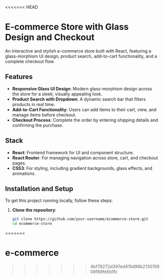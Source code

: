 <<<<<<< HEAD
# E-commerce Store with Glass Design and Checkout

An interactive and stylish e-commerce store built with React, featuring a glass-morphism UI design, product search, add-to-cart functionality, and a complete checkout flow.

## Features
- **Responsive Glass UI Design**: Modern glass-morphism design across the store for a sleek, visually appealing look.
- **Product Search with Dropdown**: A dynamic search bar that filters products in real time.
- **Add-to-Cart Functionality**: Users can add items to their cart, view, and manage items before checkout.
- **Checkout Process**: Complete the order by entering shipping details and confirming the purchase.
  
## Stack
- **React**: Frontend framework for UI and component structure.
- **React Router**: For managing navigation across store, cart, and checkout pages.
- **CSS3**: For styling, including gradient backgrounds, glass effects, and animations.

## Installation and Setup
To get this project running locally, follow these steps:

1. **Clone the repository**:
   ```bash
   git clone https://github.com/your-username/ecommerce-store.git
   cd ecommerce-store
=======
# e-commerce
>>>>>>> 4bf78272d397ed415d96b213015909169fe5b1fc
